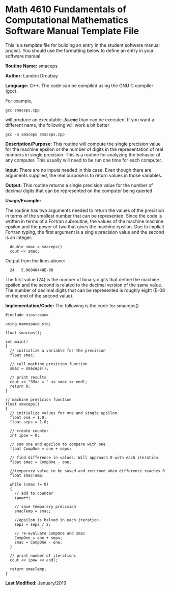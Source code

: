 # Math 4610 Fundamentals of Computational Mathematics Software Manual Template File
This is a template file for building an entry in the student software manual project. You should use the formatting below to
define an entry in your software manual.

**Routine Name:**           smaceps

**Author:** Landon Droubay

**Language:** C++. The code can be compiled using the GNU C compiler (gcc).

For example,

    gcc smaceps.cpp

will produce an executable **./a.exe** than can be executed. If you want a different name, the following will work a bit
better

    gcc -o smaceps smaceps.cpp

**Description/Purpose:** This routine will compute the single precision value for the machine epsilon or the number of digits
in the representation of real numbers in single precision. This is a routine for analyzing the behavior of any computer. This
usually will need to be run one time for each computer.

**Input:** There are no inputs needed in this case. Even though there are arguments supplied, the real purpose is to
return values in those variables.

**Output:** This routine returns a single precision value for the number of decimal digits that can be represented on the
computer being queried.

**Usage/Example:**

The routine has two arguments needed to return the values of the precision in terms of the smallest number that can be
represented. Since the code is written in terms of a Fortran subroutine, the values of the machine machine epsilon and
the power of two that gives the machine epsilon. Due to implicit Fortran typing, the first argument is a single precision
value and the second is an integer.

      double smac = smaceps()
      cout << smac;

Output from the lines above:

      24   5.96046448E-08

The first value (24) is the number of binary digits that define the machine epsilon and the second is related to the
decimal version of the same value. The number of decimal digits that can be represented is roughly eight (E-08 on the
end of the second value).

**Implementation/Code:** The following is the code for smaceps()

```
#include <iostream>

using namespace std;

float smaceps();

int main()
{
  // initialize a variable for the precision
  float smac;

  // call machine presicion function
  smac = smaceps();

  // print results
  cout << "SMac = " << smac << endl;
  return 0;
}

// machine presicion function
float smaceps()
{ 
  // initialize values for one and single epsilon
  float one = 1.0;
  float seps = 1.0;

  // create counter
  int ipow = 0;

  // sum one and epsilon to compare with one
  float CompOne = one + seps;
  
  // find difference in values. Will approach 0 with each iteration.
  float smac = CompOne - one;
  
  //temporary value to be saved and returned when difference reaches 0
  float smacTemp;

  while (smac != 0)
  {
    // add to counter
    ipow++;
    
    // save temporary precision
    smacTemp = smac;
    
    //epsilon is halved in each iteration
    seps = seps / 2;
   
    // re-evaluate CompOne and smac
    CompOne = one + seps;
    smac = CompOne - one;
  }
  
  // print number of iterations
  cout << ipow << endl;

  return smacTemp;
}
```
**Last Modified:** January/2019
